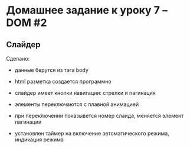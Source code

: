 # Домашнее задание к уроку 7 – DOM #2

## Слайдер

Сделано:

- данные берутся из тэга body
- html разметка создается программно

- слайдер имеет кнопки навигации: стрелки и пагинация

- элементы переключаются с плавной анимацией

- при переключении показывется номер слайда, меняется элемент пагинации

- установлен таймер на включение автоматического режима, индикация режима
